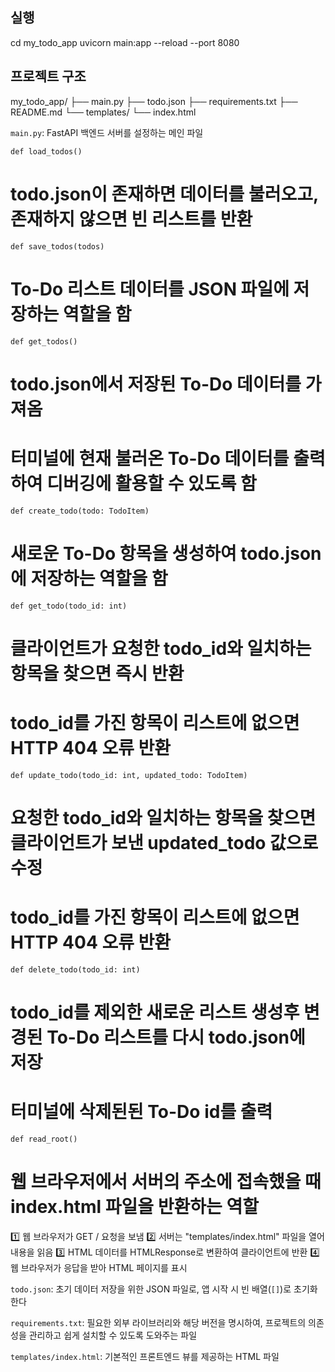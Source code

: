 ## 실행 ##
cd my_todo_app
uvicorn main:app --reload --port 8080


## 프로젝트 구조 ##
my_todo_app/
├── main.py
├── todo.json
├── requirements.txt
├── README.md
└── templates/
        └── index.html

`main.py`:  FastAPI 백엔드 서버를 설정하는 메인 파일

    def load_todos()
# todo.json이 존재하면 데이터를 불러오고, 존재하지 않으면 빈 리스트를 반환

    def save_todos(todos)
# To-Do 리스트 데이터를 JSON 파일에 저장하는 역할을 함

    def get_todos()
# todo.json에서 저장된 To-Do 데이터를 가져옴
# 터미널에 현재 불러온 To-Do 데이터를 출력하여 디버깅에 활용할 수 있도록 함

    def create_todo(todo: TodoItem)
# 새로운 To-Do 항목을 생성하여 todo.json에 저장하는 역할을 함

    def get_todo(todo_id: int)
# 클라이언트가 요청한 todo_id와 일치하는 항목을 찾으면 즉시 반환
# todo_id를 가진 항목이 리스트에 없으면 HTTP 404 오류 반환

    def update_todo(todo_id: int, updated_todo: TodoItem)
# 요청한 todo_id와 일치하는 항목을 찾으면 클라이언트가 보낸 updated_todo 값으로 수정
# todo_id를 가진 항목이 리스트에 없으면 HTTP 404 오류 반환

    def delete_todo(todo_id: int)
# todo_id를 제외한 새로운 리스트 생성후 변경된 To-Do 리스트를 다시 todo.json에 저장
# 터미널에 삭제된된 To-Do id를 출력

    def read_root()
# 웹 브라우저에서 서버의 주소에 접속했을 때 index.html 파일을 반환하는 역할
1️⃣ 웹 브라우저가 GET / 요청을 보냄
2️⃣ 서버는 "templates/index.html" 파일을 열어 내용을 읽음
3️⃣ HTML 데이터를 HTMLResponse로 변환하여 클라이언트에 반환
4️⃣ 웹 브라우저가 응답을 받아 HTML 페이지를 표시

`todo.json`:  초기 데이터 저장을 위한 JSON 파일로, 앱 시작 시 빈 배열(`[]`)로 초기화한다

`requirements.txt`:  필요한 외부 라이브러리와 해당 버전을 명시하여, 프로젝트의 의존성을 관리하고 쉽게 설치할 수 있도록 도와주는 파일

`templates/index.html`:  기본적인 프론트엔드 뷰를 제공하는 HTML 파일
